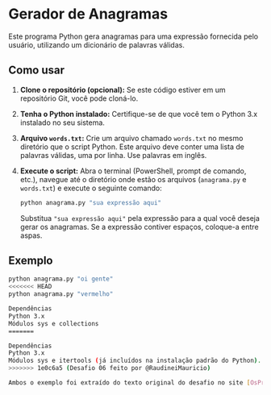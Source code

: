 # Gerador de Anagramas

Este programa Python gera anagramas para uma expressão fornecida pelo usuário, utilizando um dicionário de palavras válidas.


## Como usar

1.  **Clone o repositório (opcional):** Se este código estiver em um repositório Git, você pode cloná-lo.

2.  **Tenha o Python instalado:** Certifique-se de que você tem o Python 3.x instalado no seu sistema.

3.  **Arquivo `words.txt`:** Crie um arquivo chamado `words.txt` no mesmo diretório que o script Python. Este arquivo deve conter uma lista de palavras válidas, uma por linha. Use palavras em inglês.

4.  **Execute o script:** Abra o terminal (PowerShell, prompt de comando, etc.), navegue até o diretório onde estão os arquivos (`anagrama.py` e `words.txt`) e execute o seguinte comando:

    ```bash
    python anagrama.py "sua expressão aqui"
    ```

    Substitua `"sua expressão aqui"` pela expressão para a qual você deseja gerar os anagramas. Se a expressão contiver espaços, coloque-a entre aspas.

## Exemplo

```bash
python anagrama.py "oi gente"
<<<<<<< HEAD
python anagrama.py "vermelho"

Dependências
Python 3.x
Módulos sys e collections
=======

Dependências
Python 3.x
Módulos sys e itertools (já incluídos na instalação padrão do Python).
>>>>>>> 1e0c6a5 (Desafio 06 feito por @RaudineiMauricio)

Ambos o exemplo foi extraído do texto original do desafio no site [OsProgramadores](https://osprogramadores.com/desafios/d06/)
